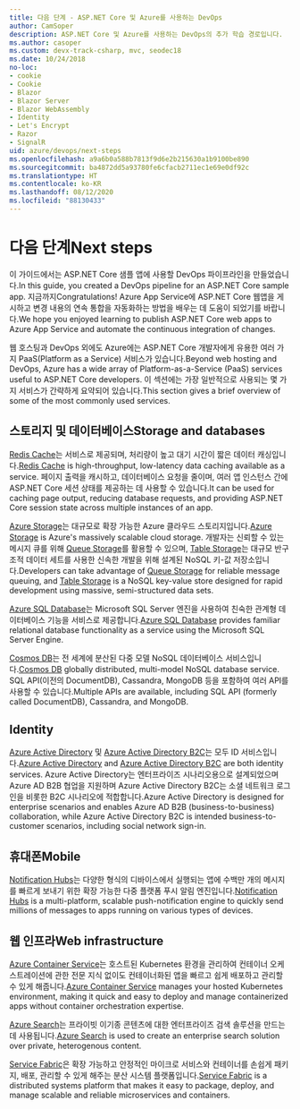 ```yaml
---
title: 다음 단계 - ASP.NET Core 및 Azure를 사용하는 DevOps
author: CamSoper
description: ASP.NET Core 및 Azure를 사용하는 DevOps의 추가 학습 경로입니다.
ms.author: casoper
ms.custom: devx-track-csharp, mvc, seodec18
ms.date: 10/24/2018
no-loc:
- cookie
- Cookie
- Blazor
- Blazor Server
- Blazor WebAssembly
- Identity
- Let's Encrypt
- Razor
- SignalR
uid: azure/devops/next-steps
ms.openlocfilehash: a9a6b0a588b7813f9d6e2b215630a1b9100be890
ms.sourcegitcommit: ba4872dd5a93780fe6cfacb2711ec1e69e0df92c
ms.translationtype: HT
ms.contentlocale: ko-KR
ms.lasthandoff: 08/12/2020
ms.locfileid: "88130433"
---
```

# <a name="next-steps"></a><span data-ttu-id="a9a80-103">다음 단계</span><span class="sxs-lookup"><span data-stu-id="a9a80-103">Next steps</span></span>

<span data-ttu-id="a9a80-104">이 가이드에서는 ASP.NET Core 샘플 앱에 사용할 DevOps 파이프라인을 만들었습니다.</span><span class="sxs-lookup"><span data-stu-id="a9a80-104">In this guide, you created a DevOps pipeline for an ASP.NET Core sample app.</span></span> <span data-ttu-id="a9a80-105">지금까지</span><span class="sxs-lookup"><span data-stu-id="a9a80-105">Congratulations!</span></span> <span data-ttu-id="a9a80-106">Azure App Service에 ASP.NET Core 웹앱을 게시하고 변경 내용의 연속 통합을 자동화하는 방법을 배우는 데 도움이 되었기를 바랍니다.</span><span class="sxs-lookup"><span data-stu-id="a9a80-106">We hope you enjoyed learning to publish ASP.NET Core web apps to Azure App Service and automate the continuous integration of changes.</span></span>

<span data-ttu-id="a9a80-107">웹 호스팅과 DevOps 외에도 Azure에는 ASP.NET Core 개발자에게 유용한 여러 가지 PaaS(Platform as a Service) 서비스가 있습니다.</span><span class="sxs-lookup"><span data-stu-id="a9a80-107">Beyond web hosting and DevOps, Azure has a wide array of Platform-as-a-Service (PaaS) services useful to ASP.NET Core developers.</span></span> <span data-ttu-id="a9a80-108">이 섹션에는 가장 일반적으로 사용되는 몇 가지 서비스가 간략하게 요약되어 있습니다.</span><span class="sxs-lookup"><span data-stu-id="a9a80-108">This section gives a brief overview of some of the most commonly used services.</span></span>

## <a name="storage-and-databases"></a><span data-ttu-id="a9a80-109">스토리지 및 데이터베이스</span><span class="sxs-lookup"><span data-stu-id="a9a80-109">Storage and databases</span></span>

<span data-ttu-id="a9a80-110">[Redis Cache](/azure/redis-cache/)는 서비스로 제공되며, 처리량이 높고 대기 시간이 짧은 데이터 캐싱입니다.</span><span class="sxs-lookup"><span data-stu-id="a9a80-110">[Redis Cache](/azure/redis-cache/) is high-throughput, low-latency data caching available as a service.</span></span> <span data-ttu-id="a9a80-111">페이지 출력을 캐시하고, 데이터베이스 요청을 줄이며, 여러 앱 인스턴스 간에 ASP.NET Core 세션 상태를 제공하는 데 사용할 수 있습니다.</span><span class="sxs-lookup"><span data-stu-id="a9a80-111">It can be used for caching page output, reducing database requests, and providing ASP.NET Core session state across multiple instances of an app.</span></span>

<span data-ttu-id="a9a80-112">[Azure Storage](/azure/storage/)는 대규모로 확장 가능한 Azure 클라우드 스토리지입니다.</span><span class="sxs-lookup"><span data-stu-id="a9a80-112">[Azure Storage](/azure/storage/) is Azure's massively scalable cloud storage.</span></span> <span data-ttu-id="a9a80-113">개발자는 신뢰할 수 있는 메시지 큐를 위해 [Queue Storage](/azure/storage/queues/storage-queues-introduction)를 활용할 수 있으며, [Table Storage](/azure/storage/tables/table-storage-overview)는 대규모 반구조적 데이터 세트를 사용한 신속한 개발을 위해 설계된 NoSQL 키-값 저장소입니다.</span><span class="sxs-lookup"><span data-stu-id="a9a80-113">Developers can take advantage of [Queue Storage](/azure/storage/queues/storage-queues-introduction) for reliable message queuing, and [Table Storage](/azure/storage/tables/table-storage-overview) is a NoSQL key-value store designed for rapid development using massive, semi-structured data sets.</span></span>

<span data-ttu-id="a9a80-114">[Azure SQL Database](/azure/sql-database/)는 Microsoft SQL Server 엔진을 사용하여 친숙한 관계형 데이터베이스 기능을 서비스로 제공합니다.</span><span class="sxs-lookup"><span data-stu-id="a9a80-114">[Azure SQL Database](/azure/sql-database/) provides familiar relational database functionality as a service using the Microsoft SQL Server Engine.</span></span>

<span data-ttu-id="a9a80-115">[Cosmos DB](/azure/cosmos-db/)는 전 세계에 분산된 다중 모델 NoSQL 데이터베이스 서비스입니다.</span><span class="sxs-lookup"><span data-stu-id="a9a80-115">[Cosmos DB](/azure/cosmos-db/) globally distributed, multi-model NoSQL database service.</span></span> <span data-ttu-id="a9a80-116">SQL API(이전의 DocumentDB), Cassandra, MongoDB 등을 포함하여 여러 API를 사용할 수 있습니다.</span><span class="sxs-lookup"><span data-stu-id="a9a80-116">Multiple APIs are available, including SQL API (formerly called DocumentDB), Cassandra, and MongoDB.</span></span>

## Identity

<span data-ttu-id="a9a80-117">[Azure Active Directory](/azure/active-directory/) 및 [Azure Active Directory B2C](/azure/active-directory-b2c/)는 모두 ID 서비스입니다.</span><span class="sxs-lookup"><span data-stu-id="a9a80-117">[Azure Active Directory](/azure/active-directory/) and [Azure Active Directory B2C](/azure/active-directory-b2c/) are both identity services.</span></span> <span data-ttu-id="a9a80-118">Azure Active Directory는 엔터프라이즈 시나리오용으로 설계되었으며 Azure AD B2B 협업을 지원하며 Azure Active Directory B2C는 소셜 네트워크 로그인을 비롯한 B2C 시나리오에 적합합니다.</span><span class="sxs-lookup"><span data-stu-id="a9a80-118">Azure Active Directory is designed for enterprise scenarios and enables Azure AD B2B (business-to-business) collaboration, while Azure Active Directory B2C is intended business-to-customer scenarios, including social network sign-in.</span></span>

## <a name="mobile"></a><span data-ttu-id="a9a80-119">휴대폰</span><span class="sxs-lookup"><span data-stu-id="a9a80-119">Mobile</span></span>

<span data-ttu-id="a9a80-120">[Notification Hubs](/azure/notification-hubs/)는 다양한 형식의 디바이스에서 실행되는 앱에 수백만 개의 메시지를 빠르게 보내기 위한 확장 가능한 다중 플랫폼 푸시 알림 엔진입니다.</span><span class="sxs-lookup"><span data-stu-id="a9a80-120">[Notification Hubs](/azure/notification-hubs/) is a multi-platform, scalable push-notification engine to quickly send millions of messages to apps running on various types of devices.</span></span>

## <a name="web-infrastructure"></a><span data-ttu-id="a9a80-121">웹 인프라</span><span class="sxs-lookup"><span data-stu-id="a9a80-121">Web infrastructure</span></span>

<span data-ttu-id="a9a80-122">[Azure Container Service](/azure/aks/)는 호스트된 Kubernetes 환경을 관리하여 컨테이너 오케스트레이션에 관한 전문 지식 없이도 컨테이너화된 앱을 빠르고 쉽게 배포하고 관리할 수 있게 해줍니다.</span><span class="sxs-lookup"><span data-stu-id="a9a80-122">[Azure Container Service](/azure/aks/) manages your hosted Kubernetes environment, making it quick and easy to deploy and manage containerized apps without container orchestration expertise.</span></span>

<span data-ttu-id="a9a80-123">[Azure Search](/azure/search/)는 프라이빗 이기종 콘텐츠에 대한 엔터프라이즈 검색 솔루션을 만드는 데 사용됩니다.</span><span class="sxs-lookup"><span data-stu-id="a9a80-123">[Azure Search](/azure/search/) is used to create an enterprise search solution over private, heterogenous content.</span></span>

<span data-ttu-id="a9a80-124">[Service Fabric](/azure/service-fabric/)은 확장 가능하고 안정적인 마이크로 서비스와 컨테이너를 손쉽게 패키지, 배포, 관리할 수 있게 해주는 분산 시스템 플랫폼입니다.</span><span class="sxs-lookup"><span data-stu-id="a9a80-124">[Service Fabric](/azure/service-fabric/) is a distributed systems platform that makes it easy to package, deploy, and manage scalable and reliable microservices and containers.</span></span>
